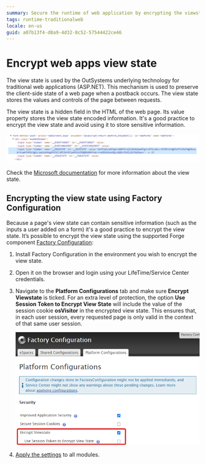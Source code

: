 ```yaml
---
summary: Secure the runtime of web application by encrypting the viewstate to protect sensitive information submitted by end users on the browser.
tags: runtime-traditionalweb
locale: en-us
guid: a07b13f4-d8a9-4d32-8c52-57544422ce46
---
```



# Encrypt web apps view state

The view state is used by the OutSystems underlying technology for traditional web applications (ASP.NET). This mechanism is used to preserve the client-side state of a web page when a postback occurs. The view state stores the values and controls of the page between requests.
 
The view state is a hidden field in the HTML of the web page. Its value property stores the view state encoded information. It's a good practice to encrypt the view state and avoid using it to store sensitive information.


![viewstate](images/encrypt-viewstate-console.png)

Check the [Microsoft documentation](https://docs.microsoft.com/en-us/dotnet/api/system.web.ui.control.viewstate?view=netframework-4.8) for more information about the view state.

## Encrypting the view state using Factory Configuration

Because a page's view state can contain sensitive information (such as the inputs a user added on a form) it's a good practice to encrypt the view state.
It’s possible to encrypt the view state using the supported Forge component [Factory Configuration](https://www.outsystems.com/forge/component-overview/25/factory-configuration):

1. Install Factory Configuration in the environment you wish to encrypt the view state.

1. Open it on the browser and login using your LifeTime/Service Center credentials.

1. Navigate to the **Platform Configurations** tab and make sure **Encrypt Viewstate** is ticked. For an extra level of protection, the option **Use Session Token to Encrypt View State** will include the value of the session cookie **osVisitor** in the encrypted view state. This ensures that, in each user session, every requested page is only valid in the context of that same user session.

    ![Factory Configuration](images/encrypt-viewstate-FC.png)

1. [Apply the settings](https://success.outsystems.com/Support/Enterprise_Customers/Maintenance_and_Operations/Applying_Configurations_in_Service_Center#Apply_Pending_Settings_to_a_Set_of_Modules) to all modules.
